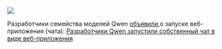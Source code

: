 <!--2025-01-10 10:20:41-->
<div class="yb">
  <div class="rss smaller1 habr"><img src="https://habrastorage.org/getpro/habr/upload_files/54b/f2a/013/54bf2a0133d866383cc14370499f2d08.png" /><p>Разработчики семейства моделей Qwen <a href="https://x.com/Alibaba_Qwen/status/1877426465349972113" rel="noopener noreferrer nofollow">объявили </a>о запуске веб-приложения (чата): <a href="https://chat.qwenlm.ai/" rel="noopener noreferrer... <br><a class="light" href="https://habr.com/ru/news/872768/?utm_source=habrahabr&utm_medium=rss&utm_campaign=872768">Разработчики Qwen запустили собственный чат в виде веб-приложения</a></div>
</div>
